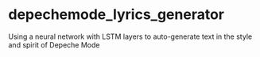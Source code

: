 # depechemode_lyrics_generator
Using a neural network with LSTM layers to auto-generate text in the style and spirit of Depeche Mode
